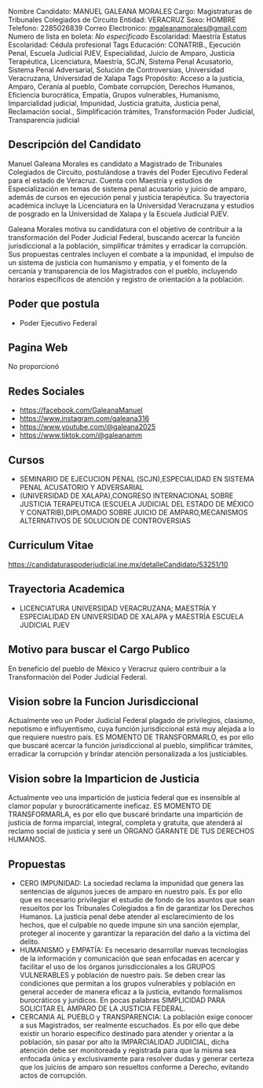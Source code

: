 Nombre Candidato: MANUEL GALEANA MORALES
Cargo: Magistraturas de Tribunales Colegiados de Circuito
Entidad: VERACRUZ
Sexo: HOMBRE
Telefono: 2285026839
Correo Electronico: mgaleanamorales@gmail.com
Numero de lista en boleta: *No especificado*
Escolaridad: Maestría
Estatus Escolaridad: Cédula profesional
Tags Educación: CONATRIB., Ejecución Penal, Escuela Judicial PJEV, Especialidad, Juicio de Amparo, Justicia Terapéutica, Licenciatura, Maestría, SCJN, Sistema Penal Acusatorio, Sistema Penal Adversarial, Solución de Controversias, Universidad Veracruzana, Universidad de Xalapa
Tags Propósito: Acceso a la justicia, Amparo, Ceranía al pueblo, Combate corrupción, Derechos Humanos, Eficiencia burocrática, Empatía, Grupos vulnerables, Humanismo, Imparcialidad judicial, Impunidad, Justicia gratuita, Justicia penal, Reclamación social., Simplificación trámites, Transformación Poder Judicial, Transparencia judicial


## Descripción del Candidato 

Manuel Galeana Morales es candidato a Magistrado de Tribunales Colegiados de Circuito, postulándose a través del Poder Ejecutivo Federal para el estado de Veracruz. Cuenta con Maestría y estudios de Especialización en temas de sistema penal acusatorio y juicio de amparo, además de cursos en ejecución penal y justicia terapéutica. Su trayectoria académica incluye la Licenciatura en la Universidad Veracruzana y estudios de posgrado en la Universidad de Xalapa y la Escuela Judicial PJEV.

Galeana Morales motiva su candidatura con el objetivo de contribuir a la transformación del Poder Judicial Federal, buscando acercar la función jurisdiccional a la población, simplificar trámites y erradicar la corrupción. Sus propuestas centrales incluyen el combate a la impunidad, el impulso de un sistema de justicia con humanismo y empatía, y el fomento de la cercanía y transparencia de los Magistrados con el pueblo, incluyendo horarios específicos de atención y registro de orientación a la población.


## Poder que postula

- Poder Ejecutivo Federal


## Pagina Web

No proporcionó


## Redes Sociales

- https://facebook.com/GaleanaManuel
- https://www.instagram.com/galeana316
- https://www.youtube.com/@galeana2025
- https://www.tiktok.com/@galeanamm


## Cursos

- SEMINARIO DE EJECUCION PENAL (SCJN),ESPECIALIDAD EN SISTEMA PENAL ACUSATORIO Y ADVERSARIAL
- (UNIVERSIDAD DE XALAPA),CONGRESO INTERNACIONAL SOBRE JUSTICIA TERAPEUTICA (ESCUELA JUDICIAL DEL ESTADO DE MÉXICO Y CONATRIB),DIPLOMADO SOBRE JUICIO DE AMPARO,MECANISMOS ALTERNATIVOS DE SOLUCION DE CONTROVERSIAS


## Curriculum Vitae

https://candidaturaspoderjudicial.ine.mx/detalleCandidato/53251/10


## Trayectoria Academica

- LICENCIATURA UNIVERSIDAD VERACRUZANA; MAESTRÍA Y ESPECIALIDAD EN UNIVERSIDAD DE XALAPA y MAESTRÍA ESCUELA JUDICIAL PJEV


## Motivo para buscar el Cargo Publico

En beneficio del pueblo de México y Veracruz quiero contribuir a la Transformación del Poder Judicial Federal.


## Vision sobre la Funcion Jurisdiccional

Actualmente veo un Poder Judicial Federal plagado de privilegios, clasismo, nepotismo e influyentismo, cuya función jurisdiccional está muy alejada a lo que requiere nuestro país. ES MOMENTO DE TRANSFORMARLO, es por ello que buscaré acercar la función jurisdiccional al pueblo, simplificar trámites, erradicar la corrupción y brindar atención personalizada a los justiciables.


## Vision sobre la Imparticion de Justicia

Actualmente veo una impartición de justicia federal que es insensible al clamor popular y burocráticamente ineficaz. ES MOMENTO DE TRANSFORMARLA, es por ello que buscaré brindarte una impartición de justicia de forma imparcial, integral, completa y gratuita, que atenderá al reclamo social de justicia y seré un ÓRGANO GARANTE DE TUS DERECHOS HUMANOS.


## Propuestas

- CERO IMPUNIDAD: La sociedad reclama la impunidad que genera las sentencias de algunos jueces de amparo en nuestro país. Es por ello que es necesario privilegiar el estudio de fondo de los asuntos que sean resueltos por los Tribunales Colegiados a fin de garantizar los Derechos Humanos. La justicia penal debe atender al esclarecimiento de los hechos, que el culpable no quede impune sin una sanción ejemplar, proteger al inocente y garantizar la reparación del daño a la víctima del delito.
- HUMANISMO y EMPATÍA: Es necesario desarrollar nuevas tecnologías de la información y comunicación que sean enfocadas en acercar y facilitar el uso de los órganos jurisdiccionales a los GRUPOS VULNERABLES y población de nuestro país. Se deben crear las condiciones que permitan a los grupos vulnerables y población en general acceder de manera eficaz a la justicia, evitando formalismos burocráticos y jurídicos. En pocas palabras SIMPLICIDAD PARA SOLICITAR EL AMPARO DE LA JUSTICIA FEDERAL.
- CERCANIA AL PUEBLO y TRANSPARENCIA: La población exige conocer a sus Magistrados, ser realmente escuchados. Es por ello que debe existir un horario especifico destinado para atender y orientar a la población, sin pasar por alto la IMPARCIALIDAD JUDICIAL, dicha atención debe ser monitoreada y registrada para que la misma sea enfocada única y exclusivamente para resolver dudas y generar certeza que los juicios de amparo son resueltos conforme a Derecho, evitando actos de corrupción.


